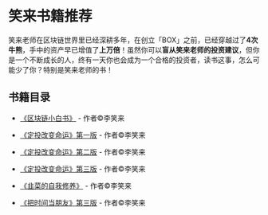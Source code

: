 # 笑来书籍推荐

笑来老师在区块链世界里已经深耕多年，在创立「BOX」之前，已经穿越过了**4次牛熊**，手中的资产早已增值了**上万倍**！虽然你可以**盲从笑来老师的投资建议**，但你是一个不断成长的人，终有一天你也会成为一个合格的投资者，读书这事，怎么可能少了你？特别是笑来老师的书！

## 书籍目录
- [《区块链小白书》](https://github.com/BobbyLH/Guide-for-BOX-Regular-Investment-Group/blob/master/%E5%85%A5%E7%BE%A4%E5%BF%85%E8%AF%BB%E4%B9%A6%E7%B1%8D/%E3%80%8A%E5%8C%BA%E5%9D%97%E9%93%BE%E5%B0%8F%E7%99%BD%E4%B9%A6%E3%80%8B.md) - 作者©李笑来

- [《定投改变命运》第一版](https://github.com/BobbyLH/Guide-for-BOX-Regular-Investment-Group/blob/master/%E5%85%A5%E7%BE%A4%E5%BF%85%E8%AF%BB%E4%B9%A6%E7%B1%8D/%E3%80%8A%E5%AE%9A%E6%8A%95%E6%94%B9%E5%8F%98%E5%91%BD%E8%BF%90%E3%80%8B%E7%AC%AC%E4%B8%80%E7%89%88.md) - 作者©李笑来

- [《定投改变命运》第二版](https://github.com/BobbyLH/Guide-for-BOX-Regular-Investment-Group/blob/master/%E5%85%A5%E7%BE%A4%E5%BF%85%E8%AF%BB%E4%B9%A6%E7%B1%8D/%E3%80%8A%E5%AE%9A%E6%8A%95%E6%94%B9%E5%8F%98%E5%91%BD%E8%BF%90%E3%80%8B%E7%AC%AC%E4%BA%8C%E7%89%88.md) - 作者©李笑来

- [《定投改变命运》第三版](https://github.com/BobbyLH/Guide-for-BOX-Regular-Investment-Group/blob/master/%E5%85%A5%E7%BE%A4%E5%BF%85%E8%AF%BB%E4%B9%A6%E7%B1%8D/%E3%80%8A%E5%AE%9A%E6%8A%95%E6%94%B9%E5%8F%98%E5%91%BD%E8%BF%90%E3%80%8B%E7%AC%AC%E4%B8%89%E7%89%88.md) - 作者©李笑来

- [《韭菜的自我修养》](https://github.com/BobbyLH/Guide-for-BOX-Regular-Investment-Group/blob/master/%E5%85%A5%E7%BE%A4%E5%BF%85%E8%AF%BB%E4%B9%A6%E7%B1%8D/%E3%80%8A%E9%9F%AD%E8%8F%9C%E7%9A%84%E8%87%AA%E6%88%91%E4%BF%AE%E5%85%BB%E3%80%8B.md) - 作者©李笑来

- [《把时间当朋友》第三版](https://github.com/BobbyLH/Guide-for-BOX-Regular-Investment-Group/blob/master/%E5%85%A5%E7%BE%A4%E5%BF%85%E8%AF%BB%E4%B9%A6%E7%B1%8D/%E3%80%8A%E6%8A%8A%E6%97%B6%E9%97%B4%E5%BD%93%E6%9C%8B%E5%8F%8B%E3%80%8B%E7%AC%AC%E4%B8%89%E7%89%88.md) - 作者©李笑来